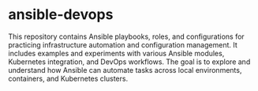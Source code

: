 # ansible-devops
 This repository contains Ansible playbooks, roles, and configurations for practicing infrastructure automation and configuration management. It includes examples and experiments with various Ansible modules, Kubernetes integration, and DevOps workflows. The goal is to explore and understand how Ansible can automate tasks across local environments, containers, and Kubernetes clusters.
